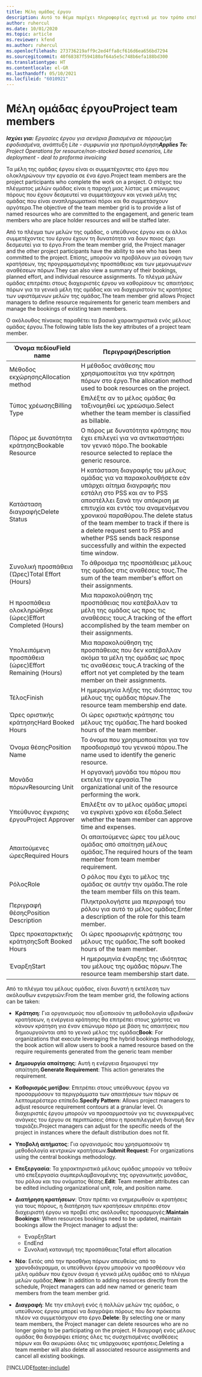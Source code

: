 ```yaml
---
title: Μέλη ομάδας έργου
description: Αυτό το θέμα παρέχει πληροφορίες σχετικά με τον τρόπο επεξεργασίας των πληροφοριών των μελών ομάδας έργου, των χαρακτηριστικών και του προγραμματισμού.
author: ruhercul
ms.date: 10/01/2020
ms.topic: article
ms.reviewer: kfend
ms.author: ruhercul
ms.openlocfilehash: 273736219aff9c2ed4ffa8cf616d6ea656bd7294
ms.sourcegitcommit: 40f68387f594180af64a5e5c748b6efa188bd300
ms.translationtype: HT
ms.contentlocale: el-GR
ms.lasthandoff: 05/10/2021
ms.locfileid: "6010921"
---
```

# <a name="project-team-members"></a><span data-ttu-id="d7451-103">Μέλη ομάδας έργου</span><span class="sxs-lookup"><span data-stu-id="d7451-103">Project team members</span></span>

<span data-ttu-id="d7451-104">_**Ισχύει για:** Εργασίες έργου για σενάρια βασισμένα σε πόρους/μη εφοδιασμένα, ανάπτυξη Lite - συμφωνία για προτιμολόγηση_</span><span class="sxs-lookup"><span data-stu-id="d7451-104">_**Applies To:** Project Operations for resource/non-stocked based scenarios, Lite deployment - deal to proforma invoicing_</span></span>

<span data-ttu-id="d7451-105">Τα μέλη της ομάδας έργου είναι οι συμμετέχοντες στο έργο που ολοκληρώνουν την εργασία σε ένα έργο.</span><span class="sxs-lookup"><span data-stu-id="d7451-105">Project team members are the project participants who complete the work on a project.</span></span> <span data-ttu-id="d7451-106">Ο στόχος του πλέγματος μελών ομάδας είναι η παροχή μιας λίστας με επώνυμους πόρους που έχουν δεσμευτεί να συμμετάσχουν και γενικά μέλη της ομάδας που είναι αναπληρωματικοί πόροι και θα συμμετάσχουν αργότερα.</span><span class="sxs-lookup"><span data-stu-id="d7451-106">The objective of the team member grid is to provide a list of named resources who are committed to the engagement, and generic team members who are place holder resources and will be staffed later.</span></span>

<span data-ttu-id="d7451-107">Από το πλέγμα των μελών της ομάδας, ο υπεύθυνος έργου και οι άλλοι συμμετέχοντες του έργου έχουν τη δυνατότητα να δουν ποιος έχει δεσμευτεί για το έργο.</span><span class="sxs-lookup"><span data-stu-id="d7451-107">From the team member grid, the Project manager and the other project participants have the ability to see who has been committed to the project.</span></span> <span data-ttu-id="d7451-108">Επίσης, μπορούν να προβάλουν μια σύνοψη των κρατήσεων, της προγραμματισμένης προσπάθειας και των μεμονωμένων αναθέσεων πόρων.</span><span class="sxs-lookup"><span data-stu-id="d7451-108">They can also view a summary of their bookings, planned effort, and individual resource assignments.</span></span> <span data-ttu-id="d7451-109">Το πλέγμα μελών ομάδας επιτρέπει στους διαχειριστές έργου να καθορίσουν τις απαιτήσεις πόρων για τα γενικά μέλη της ομάδας και να διαχειριστούν τις κρατήσεις των υφιστάμενων μελών της ομάδας.</span><span class="sxs-lookup"><span data-stu-id="d7451-109">The team member grid allows Project managers to define resource requirements for generic team members and manage the bookings of existing team members.</span></span>

<span data-ttu-id="d7451-110">Ο ακόλουθος πίνακας παραθέτει τα βασικά χαρακτηριστικά ενός μέλους ομάδας έργου.</span><span class="sxs-lookup"><span data-stu-id="d7451-110">The following table lists the key attributes of a project team member.</span></span>

| <span data-ttu-id="d7451-111">Όνομα πεδίου</span><span class="sxs-lookup"><span data-stu-id="d7451-111">Field name</span></span>          | <span data-ttu-id="d7451-112">Περιγραφή</span><span class="sxs-lookup"><span data-stu-id="d7451-112">Description</span></span>                                                                                                                                                                  |
|--------------------------|-----------------------------------------------------------------------------------------------------------------------------------------------------------------------------------|
| <span data-ttu-id="d7451-113">Μέθοδος εκχώρησης</span><span class="sxs-lookup"><span data-stu-id="d7451-113">Allocation method</span></span>        | <span data-ttu-id="d7451-114">Η μέθοδος ανάθεσης που χρησιμοποιείται για την κράτηση πόρων στο έργο.</span><span class="sxs-lookup"><span data-stu-id="d7451-114">The allocation method used to book resources on the project.</span></span>                                                                         |
| <span data-ttu-id="d7451-115">Τύπος χρέωσης</span><span class="sxs-lookup"><span data-stu-id="d7451-115">Billing Type</span></span>             | <span data-ttu-id="d7451-116">Επιλέξτε αν το μέλος ομάδας θα ταξινομηθεί ως χρεώσιμο.</span><span class="sxs-lookup"><span data-stu-id="d7451-116">Select whether the team member is classified as billable.</span></span>                                                                                                                                       |
| <span data-ttu-id="d7451-117">Πόρος με δυνατότητα κράτησης</span><span class="sxs-lookup"><span data-stu-id="d7451-117">Bookable Resource</span></span>        | <span data-ttu-id="d7451-118">Ο πόρος με δυνατότητα κράτησης που έχει επιλεγεί για να αντικαταστήσει τον γενικό πόρο.</span><span class="sxs-lookup"><span data-stu-id="d7451-118">The bookable resource selected to replace the generic resource.</span></span>                                                                                                                   |
| <span data-ttu-id="d7451-119">Κατάσταση διαγραφής</span><span class="sxs-lookup"><span data-stu-id="d7451-119">Delete Status</span></span>            | <span data-ttu-id="d7451-120">Η κατάσταση διαγραφής του μέλους ομάδας για να παρακολουθήσετε εάν υπάρχει αίτημα διαγραφής που εστάλη στο PSS και αν το PSS αποστέλλει ξανά την απόκριση με επιτυχία και εντός του αναμενόμενου χρονικού παραθύρου.</span><span class="sxs-lookup"><span data-stu-id="d7451-120">The delete status of the team member to track if there is a delete request sent to PSS and whether PSS sends back response successfully and within the expected time window.</span></span> |
| <span data-ttu-id="d7451-121">Συνολική προσπάθεια (Ώρες)</span><span class="sxs-lookup"><span data-stu-id="d7451-121">Total Effort (Hours)</span></span>     | <span data-ttu-id="d7451-122">Το άθροισμα της προσπάθειας μέλους της ομάδας στις αναθέσεις τους.</span><span class="sxs-lookup"><span data-stu-id="d7451-122">The sum of the team member's effort on their assignments.</span></span>                                                                                                                         |
| <span data-ttu-id="d7451-123">Η προσπάθεια ολοκληρώθηκε (ώρες)</span><span class="sxs-lookup"><span data-stu-id="d7451-123">Effort Completed (Hours)</span></span> | <span data-ttu-id="d7451-124">Μια παρακολούθηση της προσπάθειας που κατέβαλλαν τα μέλη της ομάδας ως προς τις αναθέσεις τους.</span><span class="sxs-lookup"><span data-stu-id="d7451-124">A tracking of the effort accomplished by the team member on their assignments.</span></span>                                                                                           |
| <span data-ttu-id="d7451-125">Υπολειπόμενη προσπάθεια (ώρες)</span><span class="sxs-lookup"><span data-stu-id="d7451-125">Effort Remaining (Hours)</span></span> | <span data-ttu-id="d7451-126">Μια παρακολούθηση της προσπάθειας που δεν κατέβαλλαν ακόμα τα μέλη της ομάδας ως προς τις αναθέσεις τους.</span><span class="sxs-lookup"><span data-stu-id="d7451-126">A tracking of the effort not yet completed by the team member on their assignments.</span></span>                                                                                    |
| <span data-ttu-id="d7451-127">Τέλος</span><span class="sxs-lookup"><span data-stu-id="d7451-127">Finish</span></span>                   | <span data-ttu-id="d7451-128">Η ημερομηνία λήξης της ιδιότητας του μέλους της ομάδας πόρων.</span><span class="sxs-lookup"><span data-stu-id="d7451-128">The resource team membership end date.</span></span>                                                                                                                                            |
| <span data-ttu-id="d7451-129">Ώρες οριστικής κράτησης</span><span class="sxs-lookup"><span data-stu-id="d7451-129">Hard Booked Hours</span></span>        | <span data-ttu-id="d7451-130">Οι ώρες οριστικής κράτησης του μέλους της ομάδας.</span><span class="sxs-lookup"><span data-stu-id="d7451-130">The hard booked hours of the team member.</span></span>                                                                                                                                                                |
| <span data-ttu-id="d7451-131">Όνομα θέσης</span><span class="sxs-lookup"><span data-stu-id="d7451-131">Position Name</span></span>            | <span data-ttu-id="d7451-132">Το όνομα που χρησιμοποιείται για τον προσδιορισμό του γενικού πόρου.</span><span class="sxs-lookup"><span data-stu-id="d7451-132">The name used to identify the generic resource.</span></span>                                                                                                                                   |
| <span data-ttu-id="d7451-133">Μονάδα πόρων</span><span class="sxs-lookup"><span data-stu-id="d7451-133">Resourcing Unit</span></span>          | <span data-ttu-id="d7451-134">Η οργανική μονάδα του πόρου που εκτελεί την εργασία.</span><span class="sxs-lookup"><span data-stu-id="d7451-134">The organizational unit of the resource performing the work.</span></span>                                                                                                                      |
| <span data-ttu-id="d7451-135">Υπεύθυνος έγκρισης έργου</span><span class="sxs-lookup"><span data-stu-id="d7451-135">Project Approver</span></span>         | <span data-ttu-id="d7451-136">Επιλέξτε αν το μέλος ομάδας μπορεί να εγκρίνει χρόνο και έξοδα.</span><span class="sxs-lookup"><span data-stu-id="d7451-136">Select whether the team member can approve time and expenses.</span></span>                                                                                                                     |
| <span data-ttu-id="d7451-137">Απαιτούμενες ώρες</span><span class="sxs-lookup"><span data-stu-id="d7451-137">Required Hours</span></span>           | <span data-ttu-id="d7451-138">Οι απαιτούμενες ώρες του μέλους ομάδας από απαίτηση μέλους ομάδας.</span><span class="sxs-lookup"><span data-stu-id="d7451-138">The required hours of the team member from team member requirement.</span></span>                                                                                                                       |
| <span data-ttu-id="d7451-139">Ρόλος</span><span class="sxs-lookup"><span data-stu-id="d7451-139">Role</span></span>                     | <span data-ttu-id="d7451-140">Ο ρόλος που έχει το μέλος της ομάδας σε αυτήν την ομάδα.</span><span class="sxs-lookup"><span data-stu-id="d7451-140">The role the team member fills on this team.</span></span>                                                                                                                                |
| <span data-ttu-id="d7451-141">Περιγραφή θέσης</span><span class="sxs-lookup"><span data-stu-id="d7451-141">Position Description</span></span>     | <span data-ttu-id="d7451-142">Πληκτρολογήστε μια περιγραφή του ρόλου για αυτό το μέλος ομάδας.</span><span class="sxs-lookup"><span data-stu-id="d7451-142">Enter a description of the role for this team member.</span></span>                                                                                                                             |
| <span data-ttu-id="d7451-143">Ώρες προκαταρκτικής κράτησης</span><span class="sxs-lookup"><span data-stu-id="d7451-143">Soft Booked Hours</span></span>        | <span data-ttu-id="d7451-144">Οι ώρες προσωρινής κράτησης του μέλους της ομάδας.</span><span class="sxs-lookup"><span data-stu-id="d7451-144">The soft booked hours of the team member.</span></span>                                                                                                                                                                 |
| <span data-ttu-id="d7451-145">Έναρξη</span><span class="sxs-lookup"><span data-stu-id="d7451-145">Start</span></span>                    | <span data-ttu-id="d7451-146">Η ημερομηνία έναρξης της ιδιότητας του μέλους της ομάδας πόρων.</span><span class="sxs-lookup"><span data-stu-id="d7451-146">The resource team membership start date.</span></span>                                                                                                                                          |

<span data-ttu-id="d7451-147">Από το πλέγμα του μέλους ομάδας, είναι δυνατή η εκτέλεση των ακόλουθων ενεργειών:</span><span class="sxs-lookup"><span data-stu-id="d7451-147">From the team member grid, the following actions can be taken:</span></span>

- <span data-ttu-id="d7451-148">**Κράτηση**: Για οργανισμούς που αξιοποιούν τη μεθοδολογία υβριδικών κρατήσεων, η ενέργεια κράτησης θα επιτρέπει στους χρήστες να κάνουν κράτηση για έναν επώνυμο πόρο με βάση τις απαιτήσεις που δημιουργούνται από το γενικό μέλος της ομάδας</span><span class="sxs-lookup"><span data-stu-id="d7451-148">**Book**: For organizations that execute leveraging the hybrid bookings methodology, the book action will allow users to book a named resource based on the require requirements generated from the generic team member</span></span>
- <span data-ttu-id="d7451-149">**Δημιουργία απαίτησης**: Αυτή η ενέργεια δημιουργεί την απαίτηση.</span><span class="sxs-lookup"><span data-stu-id="d7451-149">**Generate Requirement**: This action generates the requirement.</span></span>
- <span data-ttu-id="d7451-150">**Καθορισμός μοτίβου**: Επιτρέπει στους υπεύθυνους έργου να προσαρμόσουν τα περιγράμματα των απαιτήσεων των πόρων σε λεπτομερέστερο επίπεδο.</span><span class="sxs-lookup"><span data-stu-id="d7451-150">**Specify Pattern**: Allows project managers to adjust resource requirement contours at a granular level.</span></span> <span data-ttu-id="d7451-151">Οι διαχειριστές έργου μπορούν να προσαρμοστούν για τις συγκεκριμένες ανάγκες του έργου σε περιπτώσεις όπου η προεπιλεγμένη διανομή δεν ταιριάζει.</span><span class="sxs-lookup"><span data-stu-id="d7451-151">Project managers can adjust for the specific needs of the project in instances where the default distribution does not fit.</span></span>
- <span data-ttu-id="d7451-152">**Υποβολή αιτήματος**: Για οργανισμούς που χρησιμοποιούν τη μεθοδολογία κεντρικών κρατήσεων.</span><span class="sxs-lookup"><span data-stu-id="d7451-152">**Submit Request**: For organizations using the central bookings methodology.</span></span>
- <span data-ttu-id="d7451-153">**Επεξεργασία**: Τα χαρακτηριστικά μέλους ομάδας μπορούν να τεθούν υπό επεξεργασία συμπεριλαμβανομένης της οργανωτικής μονάδας, του ρόλου και του ονόματος θέσης.</span><span class="sxs-lookup"><span data-stu-id="d7451-153">**Edit**: Team member attributes can be edited including organizational unit, role, and position name.</span></span>
- <span data-ttu-id="d7451-154">**Διατήρηση κρατήσεων**: Όταν πρέπει να ενημερωθούν οι κρατήσεις για τους πόρους, η διατήρηση των κρατήσεων επιτρέπει στον διαχειριστή έργου να προβεί στις ακόλουθες προσαρμογές:</span><span class="sxs-lookup"><span data-stu-id="d7451-154">**Maintain Bookings**: When resources bookings need to be updated, maintain bookings allow the Project manager to adjust the:</span></span>

    - <span data-ttu-id="d7451-155">Έναρξη</span><span class="sxs-lookup"><span data-stu-id="d7451-155">Start</span></span>
    - <span data-ttu-id="d7451-156">End</span><span class="sxs-lookup"><span data-stu-id="d7451-156">End</span></span>
    - <span data-ttu-id="d7451-157">Συνολική κατανομή της προσπάθειας</span><span class="sxs-lookup"><span data-stu-id="d7451-157">Total effort allocation</span></span>

- <span data-ttu-id="d7451-158">**Νέο**: Εκτός από την προσθήκη πόρων απευθείας από το χρονοδιάγραμμα, οι υπεύθυνοι έργου μπορούν να προσθέσουν νέα μέλη ομάδων που έχουν όνομα ή γενικά μέλη ομάδας από το πλέγμα μελών ομάδας.</span><span class="sxs-lookup"><span data-stu-id="d7451-158">**New**: In addition to adding resources directly from the schedule, Project managers can add new named or generic team members from the team member grid.</span></span>
- <span data-ttu-id="d7451-159">**Διαγραφή**: Με την επιλογή ενός ή πολλών μελών της ομάδας, ο υπεύθυνος έργου μπορεί να διαγράψει πόρους που δεν πρόκειται πλέον να συμμετάσχουν στο έργο.</span><span class="sxs-lookup"><span data-stu-id="d7451-159">**Delete**: By selecting one or many team members, the Project manager can delete resources who are no longer going to be participating on the project.</span></span> <span data-ttu-id="d7451-160">Η διαγραφή ενός μέλους ομάδας θα διαγράψει επίσης όλες τις συσχετισμένες αναθέσεις πόρων και θα ακυρώσει όλες τις υπάρχουσες κρατήσεις.</span><span class="sxs-lookup"><span data-stu-id="d7451-160">Deleting a team member will also delete all associated resource assignments and  cancel all existing bookings.</span></span>


[!INCLUDE[footer-include](../includes/footer-banner.md)]